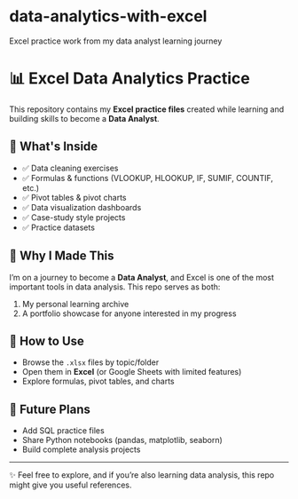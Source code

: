 # data-analytics-with-excel
Excel practice work from my data analyst learning journey
# 📊 Excel Data Analytics Practice  

This repository contains my **Excel practice files** created while learning and building skills to become a **Data Analyst**.  

## 🔹 What's Inside  
- ✅ Data cleaning exercises  
- ✅ Formulas & functions (VLOOKUP, HLOOKUP, IF, SUMIF, COUNTIF, etc.)  
- ✅ Pivot tables & pivot charts  
- ✅ Data visualization dashboards  
- ✅ Case-study style projects  
- ✅ Practice datasets  

## 🔹 Why I Made This  
I’m on a journey to become a **Data Analyst**, and Excel is one of the most important tools in data analysis. This repo serves as both:  
1. My personal learning archive  
2. A portfolio showcase for anyone interested in my progress  

## 🔹 How to Use  
- Browse the `.xlsx` files by topic/folder  
- Open them in **Excel** (or Google Sheets with limited features)  
- Explore formulas, pivot tables, and charts  

## 🔹 Future Plans  
- Add SQL practice files  
- Share Python notebooks (pandas, matplotlib, seaborn)  
- Build complete analysis projects  

---

✨ Feel free to explore, and if you’re also learning data analysis, this repo might give you useful references.  
